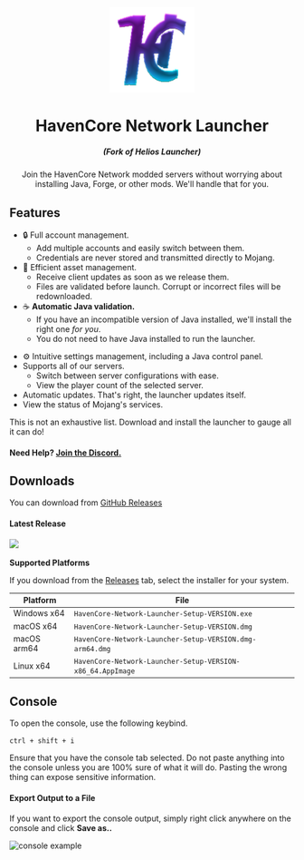 <p align="center"><img src="./assets/SealCircle.png" width="150px" height="150px" alt="aventium softworks"></p>

<h1 align="center">HavenCore Network Launcher</h1>

<em><h5 align="center">(Fork of Helios Launcher)</h5></em>

<!-- [<p align="center"><img src="https://img.shields.io/travis/drori200/HavenCoreNetworkLauncher.svg?style=for-the-badge" alt="travis">](https://travis-ci.com/drori200/HavenCoreNetworkLauncher)</p> -->

<p align="center">Join the HavenCore Network modded servers without worrying about installing Java, Forge, or other mods. We'll handle that for you.</p>

## Features

* 🔒 Full account management.
  * Add multiple accounts and easily switch between them.
  * Credentials are never stored and transmitted directly to Mojang.
* 📂 Efficient asset management. 
  * Receive client updates as soon as we release them.
  * Files are validated before launch. Corrupt or incorrect files will be redownloaded.
* ☕ **Automatic Java validation.**
  * If you have an incompatible version of Java installed, we'll install the right one *for you*.
  * You do not need to have Java installed to run the launcher.
<!--* 📰 News feed natively built into the launcher.-->
* ⚙️ Intuitive settings management, including a Java control panel.
* Supports all of our servers.
  * Switch between server configurations with ease.
  * View the player count of the selected server.
* Automatic updates. That's right, the launcher updates itself.
*  View the status of Mojang's services.

This is not an exhaustive list. Download and install the launcher to gauge all it can do!

#### Need Help? [Join the Discord.](https://discord.gg/d7xrVxKB6Q)

## Downloads

You can download from [GitHub Releases](https://github.com/HavenCoreNetwork/HavenCoreLauncher/releases)

#### Latest Release

[![](https://img.shields.io/github/release/HavenCoreNetwork/HavenCoreLauncher.svg?style=flat-square)](https://github.com/HavenCoreNetwork/HavenCoreLauncher/releases/latest)

**Supported Platforms**

If you download from the [Releases](https://github.com/HavenCoreNetwork/HavenCoreLauncher/releases) tab, select the installer for your system.

| Platform | File |
| -------- | ---- |
| Windows x64 | `HavenCore-Network-Launcher-Setup-VERSION.exe` |
| macOS x64 | `HavenCore-Network-Launcher-Setup-VERSION.dmg` |
| macOS arm64 | `HavenCore-Network-Launcher-Setup-VERSION.dmg-arm64.dmg` |
| Linux x64 | `HavenCore-Network-Launcher-Setup-VERSION-x86_64.AppImage` |

## Console

To open the console, use the following keybind.

```console
ctrl + shift + i
```

Ensure that you have the console tab selected. Do not paste anything into the console unless you are 100% sure of what it will do. Pasting the wrong thing can expose sensitive information.

#### Export Output to a File

If you want to export the console output, simply right click anywhere on the console and click **Save as..**

![console example](https://i.imgur.com/T5e73jP.png)
